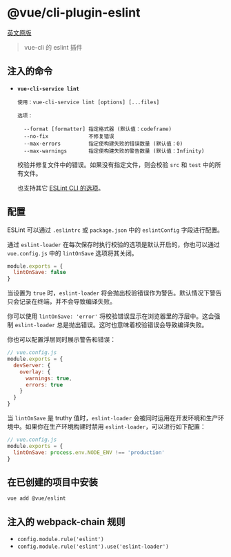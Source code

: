 # @vue/cli-plugin-eslint

[英文原版](https://github.com/vuejs/vue-cli/tree/dev/packages/\@vue/cli-plugin-eslint/README.md)

> vue-cli 的 eslint 插件

## 注入的命令

- **`vue-cli-service lint`**

  ```
  使用：vue-cli-service lint [options] [...files]

  选项：

    --format [formatter] 指定格式器 (默认值：codeframe)
    --no-fix             不修复错误
    --max-errors         指定使构建失败的错误数量 (默认值：0)
    --max-warnings       指定使构建失败的警告数量 (默认值：Infinity)
  ```

  校验并修复文件中的错误。如果没有指定文件，则会校验 `src` 和 `test` 中的所有文件。

  也支持其它 [ESLint CLI 的选项](https://eslint.org/docs/user-guide/command-line-interface#options)。

## 配置

ESLint 可以通过 `.eslintrc` 或 `package.json` 中的 `eslintConfig` 字段进行配置。

通过 `eslint-loader` 在每次保存时执行校验的选项是默认开启的，你也可以通过 `vue.config.js` 中的 `lintOnSave` 选项将其关闭。

``` js
module.exports = {
  lintOnSave: false
}
```

当设置为 `true` 时，`eslint-loader` 将会抛出校验错误作为警告。默认情况下警告只会记录在终端，并不会导致编译失败。

你可以使用 `lintOnSave: 'error'` 将校验错误显示在浏览器里的浮层中。这会强制 `eslint-loader` 总是抛出错误。这时也意味着校验错误会导致编译失败。

你也可以配置浮层同时展示警告和错误：

``` js
// vue.config.js
module.exports = {
  devServer: {
    overlay: {
      warnings: true,
      errors: true
    }
  }
}
```

当 `lintOnSave` 是 truthy 值时，`eslint-loader` 会被同时运用在开发环境和生产环境中。如果你在生产环境构建时禁用 `eslint-loader`，可以进行如下配置：

``` js
// vue.config.js
module.exports = {
  lintOnSave: process.env.NODE_ENV !== 'production'
}
```

## 在已创建的项目中安装

``` sh
vue add @vue/eslint
```

## 注入的 webpack-chain 规则

- `config.module.rule('eslint')`
- `config.module.rule('eslint').use('eslint-loader')`
